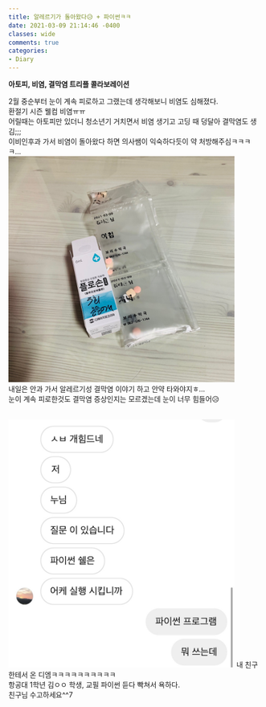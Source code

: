 ```yaml
---
title: 알레르기가 돌아왔다😥 + 파이썬ㅋㅋ
date: 2021-03-09 21:14:46 -0400
classes: wide
comments: true
categories:
- Diary
---
```

**아토피, 비염, 결막염 트리플 콜라보레이션**    

2월 중순부터 눈이 계속 피로하고 그랬는데 생각해보니 비염도 심해졌다.    
환절기 시즌 웰컴 비염ㅠㅠ    
어릴때는 아토피만 있더니 청소년기 거치면서 비염 생기고 고딩 때 덩달아 결막염도 생김;;;     
이비인후과 가서 비염이 돌아왔다 하면 의사쌤이 익숙하다듯이 약 처방해주심ㅋㅋㅋㅋ...     
<img src="/assets/images/photo/post22/post22_photo1.jpg" width="450px" alt="photo1">    
내일은 안과 가서 알레르기성 결막염 이야기 하고 안약 타와야지ㅎ...    
눈이 계속 피로한것도 결막염 증상인지는 모르겠는데 눈이 너무 힘들어😥    
<br>

<img src="/assets/images/photo/post22/post22_photo2.jpg" width="450px" alt="photo1">    
내 친구한테서 온 디엠ㅋㅋㅋㅋㅋㅋㅋㅋㅋㅋ<br>
항공대 1학년 김ㅇㅇ 학생, 교필 파이썬 듣다 빡쳐서 욕하다.<br>
친구님 수고하세요^^7   
